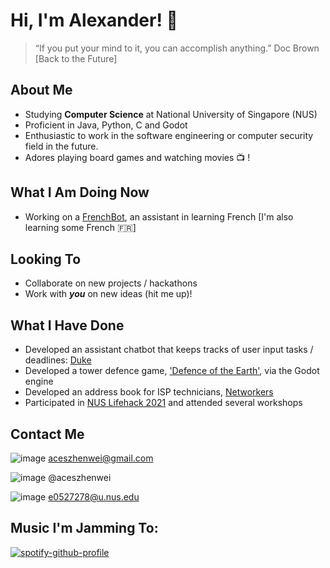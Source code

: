 # Hi, I'm Alexander! 👋
> “If you put your mind to it, you can accomplish anything.” Doc Brown [Back to the Future]

## About Me
- Studying **Computer Science** at National University of Singapore (NUS)
- Proficient in Java, Python, C and Godot
- Enthusiastic to work in the software engineering or computer security field in the future.
- Adores playing board games and watching movies :tv: !

## What I Am Doing Now
- Working on a [FrenchBot](https://github.com/aceszhenwei/FrenchBot), an assistant in learning French [I'm also learning some French :fr:]

## Looking To
- Collaborate on new projects / hackathons
- Work with ***you*** on new ideas (hit me up)!

## What I Have Done
- Developed an assistant chatbot that keeps tracks of user input tasks / deadlines: [Duke](https://github.com/aceszhenwei/ip)
- Developed a tower defence game, ['Defence of the Earth'](https://github.com/aceszhenwei/Orbital-Project), via the Godot engine
- Developed an address book for ISP technicians, [Networkers](https://github.com/aceszhenwei/tp)
- Participated in [NUS Lifehack 2021](https://lifehack.nuscomputing.com/) and attended several workshops

## Contact Me
![image](https://img.shields.io/badge/Gmail-D14836?style=for-the-badge&logo=gmail&logoColor=white) aceszhenwei@gmail.com

![image](https://img.shields.io/badge/Telegram-2CA5E0?style=for-the-badge&logo=telegram&logoColor=white) @aceszhenwei

![image](https://img.shields.io/badge/Microsoft_Outlook-0078D4?style=for-the-badge&logo=microsoft-outlook&logoColor=white) e0527278@u.nus.edu


## Music I'm Jamming To:
[![spotify-github-profile](https://spotify-github-profile.vercel.app/api/view?uid=iamsilhouette&cover_image=true&theme=default)](https://github.com/kittinan/spotify-github-profile)
